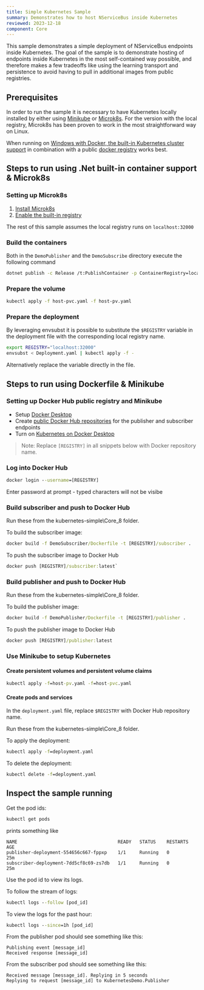 ```yaml
---
title: Simple Kubernetes Sample
summary: Demonstrates how to host NServiceBus inside Kubernetes
reviewed: 2023-12-18
component: Core
---
```


This sample demonstrates a simple deployment of NServiceBus endpoints inside Kubernetes. The goal of the sample is to demonstrate hosting of endpoints inside Kubernetes in the most self-contained way possible, and therefore makes a few tradeoffs like using the learning transport and persistence to avoid having to pull in additional images from public registries.

## Prerequisites

In order to run the sample it is necessary to have Kubernetes locally installed by either using [Minikube](https://minikube.sigs.k8s.io/docs/) or [Microk8s](https://microk8s.io). For the version with the local registry, Microk8s has been proven to work in the most straightforward way on Linux.

When running on [Windows with Docker, the built-in Kubernetes cluster support](https://docs.docker.com/desktop/kubernetes/) in combination with a public [docker registry](https://hub.docker.com/) works best.

## Steps to run using .Net built-in container support & Microk8s

### Setting up Microk8s

1. [Install Microk8s](https://microk8s.io/docs/getting-started)
1. [Enable the built-in registry](https://microk8s.io/docs/registry-built-in)

The rest of this sample assumes the local registry runs on `localhost:32000`

### Build the containers

Both in the `DemoPublisher` and the `DemoSubscribe` directory execute the following command

```bash
dotnet publish -c Release /t:PublishContainer -p ContainerRegistry=localhost:32000
```

### Prepare the volume

```bash
kubectl apply -f host-pvc.yaml -f host-pv.yaml
```

### Prepare the deployment

By leveraging envsubst it is possible to substitute the `$REGISTRY` variable in the deployment file with the corresponding local registry name.

```bash
export REGISTRY="localhost:32000"
envsubst < Deployment.yaml | kubectl apply -f -
```

Alternatively replace the variable directly in the file.

## Steps to run using Dockerfile & Minikube

### Setting up Docker Hub public registry and Minikube

- Setup [Docker Desktop](https://docs.docker.com/desktop/)
- Create [public Docker Hub repositories](https://docs.docker.com/docker-hub/quickstart/) for the publisher and subscriber endpoints
- Turn on [Kubernetes on Docker Desktop](https://docs.docker.com/desktop/kubernetes/)

>Note: Replace `[REGISTRY]` in all snippets below with Docker repository name.

### Log into Docker Hub

```cmd
docker login --username=[REGISTRY]
```

Enter password at prompt - typed characters will not be visibe

### Build subscriber and push to Docker Hub

Run these from the kubernetes-simple\Core_8 folder.

To build the subscriber image:

```cmd
docker build -f DemoSubscriber/Dockerfile -t [REGISTRY]/subscriber .
```

To push the subscriber image to Docker Hub

```cmd
docker push [REGISTRY]/subscriber:latest`
```

### Build publisher and push to Docker Hub

Run these from the kubernetes-simple\Core_8 folder.

To build the publisher image:

```cmd
docker build -f DemoPublisher/Dockerfile -t [REGISTRY]/publisher .
```

To push the publisher image to Docker Hub

```cmd
docker push [REGISTRY]/publisher:latest
```

### Use Minikube to setup Kubernetes

#### Create persistent volumes and persistent volume claims

```cmd
kubectl apply -f=host-pv.yaml -f=host-pvc.yaml
```

#### Create pods and services

In the `deployment.yaml` file, replace `$REGISTRY` with Docker Hub repository name.

Run these from the kubernetes-simple\Core_8 folder.

To apply the deployment:

```cmd
kubectl apply -f=deployment.yaml
```

To delete the deployment:

```cmd
kubectl delete -f=deployment.yaml
```

## Inspect the sample running

Get the pod ids:

```cmd
kubectl get pods
```

prints something like

```text
NAME                                     READY   STATUS    RESTARTS   AGE
publisher-deployment-554656c667-fppxp    1/1     Running   0          25m
subscriber-deployment-7dd5cf8c69-zs7db   1/1     Running   0          25m
```

Use the pod id to view its logs.

To follow the stream of logs:

```cmd
kubectl logs --follow [pod_id]
```

To view the logs for the past hour:

```cmd
kubectl logs --since=1h [pod_id]
```

From the publisher pod should see something like this:

```text
Publishing event [message_id]
Received response [message_id]
```

From the subscriber pod should see something like this:

```text
Received message [message_id]. Replying in 5 seconds
Replying to request [message_id] to KubernetesDemo.Publisher
```